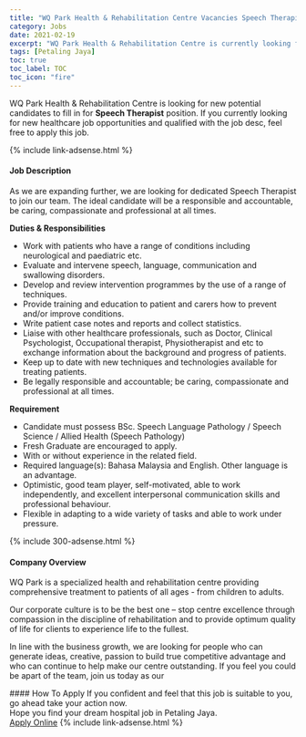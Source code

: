 ```yaml
---
title: "WQ Park Health & Rehabilitation Centre Vacancies Speech Therapist" 
category: Jobs 
date: 2021-02-19 
excerpt: "WQ Park Health & Rehabilitation Centre is currently looking for suitable person to fill in the Speech Therapist which positioned at Petaling Jaya" 
tags: [Petaling Jaya] 
toc: true 
toc_label: TOC 
toc_icon: "fire" 
--- 
```


<p>WQ Park Health & Rehabilitation Centre is looking for new potential candidates to fill in for <b>Speech Therapist</b> position. If you currently looking for new healthcare job opportunities and qualified with the job desc, feel free to apply this job.
</p>{% include link-adsense.html %} 
<div><div><h4>Job Description</h4></div><div><div><span><div><p>As we are expanding further, we are looking for dedicated&#160;Speech Therapist to join our team. The ideal candidate will be a responsible and accountable, be caring, compassionate and professional at all times.</p><p><strong>Duties &amp; Responsibilities</strong></p><ul><li>Work with patients who have a range of conditions including neurological and paediatric etc.</li><li>Evaluate and intervene speech, language, communication and swallowing disorders.</li><li>Develop and review intervention programmes by the use of a range of techniques.</li><li>Provide training and education to patient and carers how to prevent and/or improve conditions.</li><li>Write patient case notes and reports and collect statistics.</li><li>Liaise with other healthcare professionals, such as Doctor, Clinical Psychologist, Occupational therapist, Physiotherapist and etc to exchange information about the background and progress of patients.</li><li>Keep up to date with new techniques and technologies available for treating patients.</li><li>Be legally responsible and accountable; be caring, compassionate and professional at all times.</li></ul><p><strong>Requirement</strong></p><ul><li>Candidate must possess BSc. Speech Language Pathology / Speech Science / Allied Health (Speech Pathology)</li><li>Fresh Graduate are encouraged to apply.</li><li>With or without experience in the related field.</li><li>Required language(s): Bahasa Malaysia and English. Other language is an advantage.</li><li>Optimistic, good team player, self-motivated, able to work independently, and excellent interpersonal communication skills and professional behaviour.</li><li>Flexible in adapting to a wide variety of tasks and able to work under pressure.</li></ul></div></span></div></div></div> 
{% include 300-adsense.html %} 
<div><div><h4>Company Overview</h4></div><div><div><span><div><p>WQ Park is a specialized health and rehabilitation centre providing comprehensive treatment to patients of all ages - from children to adults.</p><p>Our corporate culture is to be the best one &#8211; stop centre excellence through compassion in the discipline of rehabilitation and to provide optimum quality of life for clients to experience life to the fullest.</p><p>In line with the business growth, we are looking for people who can generate ideas, creative, passion to build true competitive advantage and who can continue to help make our centre outstanding. If you feel you could be apart of the team, join us today as our&#160;&#160;</p></div></span></div></div></div> 
#### How To Apply 
If you confident and feel that this job is suitable to you, go ahead take your action now. <br/> 
Hope you find your dream hospital job in Petaling Jaya. <br/> 
<a href="https://www.jobstreet.com.my/en/job/speech-therapist-4479633?jobId=jobstreet-my-job-4479633" class="btn btn--warning" target="_blank" rel="nofollow noopenner">Apply Online</a> 
{% include link-adsense.html %} 